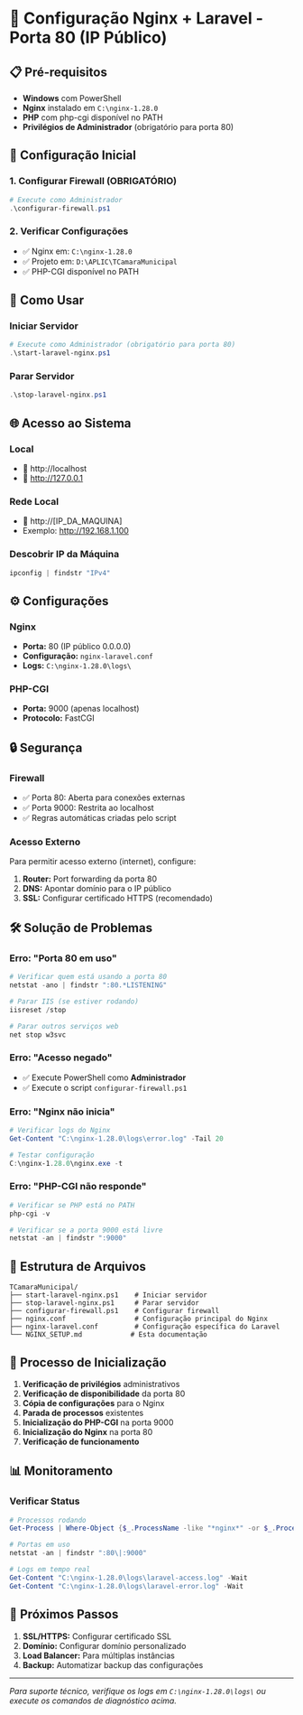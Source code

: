 # 🚀 Configuração Nginx + Laravel - Porta 80 (IP Público)

## 📋 Pré-requisitos

- **Windows** com PowerShell
- **Nginx** instalado em `C:\nginx-1.28.0`
- **PHP** com php-cgi disponível no PATH
- **Privilégios de Administrador** (obrigatório para porta 80)

## 🔧 Configuração Inicial

### 1. **Configurar Firewall (OBRIGATÓRIO)**
```powershell
# Execute como Administrador
.\configurar-firewall.ps1
```

### 2. **Verificar Configurações**
- ✅ Nginx em: `C:\nginx-1.28.0`
- ✅ Projeto em: `D:\APLIC\TCamaraMunicipal`
- ✅ PHP-CGI disponível no PATH

## 🚀 Como Usar

### **Iniciar Servidor**
```powershell
# Execute como Administrador (obrigatório para porta 80)
.\start-laravel-nginx.ps1
```

### **Parar Servidor**
```powershell
.\stop-laravel-nginx.ps1
```

## 🌐 Acesso ao Sistema

### **Local**
- 🔗 http://localhost
- 🔗 http://127.0.0.1

### **Rede Local**
- 🔗 http://[IP_DA_MAQUINA]
- Exemplo: http://192.168.1.100

### **Descobrir IP da Máquina**
```powershell
ipconfig | findstr "IPv4"
```

## ⚙️ Configurações

### **Nginx**
- **Porta:** 80 (IP público 0.0.0.0)
- **Configuração:** `nginx-laravel.conf`
- **Logs:** `C:\nginx-1.28.0\logs\`

### **PHP-CGI**
- **Porta:** 9000 (apenas localhost)
- **Protocolo:** FastCGI

## 🔒 Segurança

### **Firewall**
- ✅ Porta 80: Aberta para conexões externas
- ✅ Porta 9000: Restrita ao localhost
- ✅ Regras automáticas criadas pelo script

### **Acesso Externo**
Para permitir acesso externo (internet), configure:
1. **Router:** Port forwarding da porta 80
2. **DNS:** Apontar domínio para o IP público
3. **SSL:** Configurar certificado HTTPS (recomendado)

## 🛠️ Solução de Problemas

### **Erro: "Porta 80 em uso"**
```powershell
# Verificar quem está usando a porta 80
netstat -ano | findstr ":80.*LISTENING"

# Parar IIS (se estiver rodando)
iisreset /stop

# Parar outros serviços web
net stop w3svc
```

### **Erro: "Acesso negado"**
- ✅ Execute PowerShell como **Administrador**
- ✅ Execute o script `configurar-firewall.ps1`

### **Erro: "Nginx não inicia"**
```powershell
# Verificar logs do Nginx
Get-Content "C:\nginx-1.28.0\logs\error.log" -Tail 20

# Testar configuração
C:\nginx-1.28.0\nginx.exe -t
```

### **Erro: "PHP-CGI não responde"**
```powershell
# Verificar se PHP está no PATH
php-cgi -v

# Verificar se a porta 9000 está livre
netstat -an | findstr ":9000"
```

## 📁 Estrutura de Arquivos

```
TCamaraMunicipal/
├── start-laravel-nginx.ps1    # Iniciar servidor
├── stop-laravel-nginx.ps1     # Parar servidor
├── configurar-firewall.ps1    # Configurar firewall
├── nginx.conf                 # Configuração principal do Nginx
├── nginx-laravel.conf         # Configuração específica do Laravel
└── NGINX_SETUP.md            # Esta documentação
```

## 🔄 Processo de Inicialização

1. **Verificação de privilégios** administrativos
2. **Verificação de disponibilidade** da porta 80
3. **Cópia de configurações** para o Nginx
4. **Parada de processos** existentes
5. **Inicialização do PHP-CGI** na porta 9000
6. **Inicialização do Nginx** na porta 80
7. **Verificação de funcionamento**

## 📊 Monitoramento

### **Verificar Status**
```powershell
# Processos rodando
Get-Process | Where-Object {$_.ProcessName -like "*nginx*" -or $_.ProcessName -like "*php*"}

# Portas em uso
netstat -an | findstr ":80\|:9000"

# Logs em tempo real
Get-Content "C:\nginx-1.28.0\logs\laravel-access.log" -Wait
Get-Content "C:\nginx-1.28.0\logs\laravel-error.log" -Wait
```

## 🎯 Próximos Passos

1. **SSL/HTTPS:** Configurar certificado SSL
2. **Domínio:** Configurar domínio personalizado
3. **Load Balancer:** Para múltiplas instâncias
4. **Backup:** Automatizar backup das configurações

---

*Para suporte técnico, verifique os logs em `C:\nginx-1.28.0\logs\` ou execute os comandos de diagnóstico acima.*